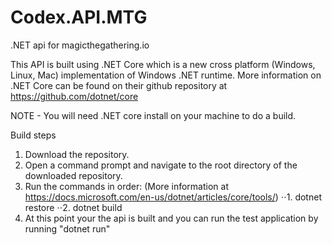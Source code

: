 ﻿# Codex.API.MTG
.NET api for magicthegathering.io

This API is built using .NET Core which is a new cross platform (Windows, Linux, Mac) implementation of Windows .NET runtime.
More information on .NET Core can be found on their github repository at https://github.com/dotnet/core

NOTE - You will need .NET core install on your machine to do a build.

Build steps
1. Download the repository.
2. Open a command prompt and navigate to the root directory of the downloaded repository.
3. Run the commands in order: (More information at https://docs.microsoft.com/en-us/dotnet/articles/core/tools/)
⋅⋅1. dotnet restore
⋅⋅2. dotnet build
4. At this point your the api is built and you can run the test application by running "dotnet run"
 
